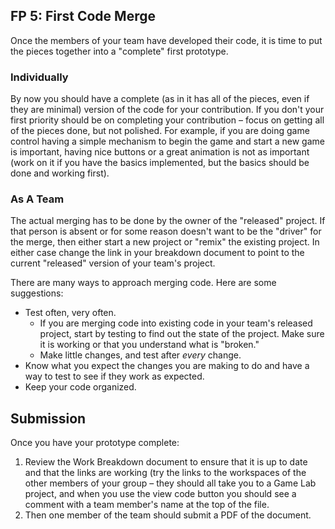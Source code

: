 
[//]: # (<p><iframe src="https://douglasurner.github.io/GDP1/units/4/U4L04-first-merge/" width="100%" height="666px"></iframe></p>)

## FP 5: First Code Merge

Once the members of your team have developed their code, it is time to put the pieces together into a "complete" first prototype.

### Individually

By now you should have a complete (as in it has all of the pieces, even if they are minimal) version of the code for your contribution. If you don't your first priority should be on completing your contribution – focus on getting all of the pieces done, but not polished. For example, if you are doing game control having a simple mechanism to begin the game and start a new game is important, having nice buttons or a great animation is not as important (work on it if you have the basics implemented, but the basics should be done and working first).

### As A Team

The actual merging has to be done by the owner of the "released" project. If that person is absent or for some reason doesn't want to be the "driver" for the merge, then either start a new project or "remix" the existing project. In either case change the link in your breakdown document to point to the current "released" version of your team's project.

There are many ways to approach merging code. Here are some suggestions:

* Test often, very often.
  - If you are merging code into existing code in your team's released project, start by testing to find out the state of the project. Make sure it is working or that you understand what is "broken."
  - Make little changes, and test after *every* change.
* Know what you expect the changes you are making to do and have a way to test to see if they work as expected.
* Keep your code organized.

## Submission

Once you have your prototype complete:

1. Review the Work Breakdown document to ensure that it is up to date and that the links are working (try the links to the workspaces of the other members of your group – they should all take you to a Game Lab project, and when you use the view code button you should see a comment with a team member's name at the top of the file.
1. Then one member of the team should submit a PDF of the document.
